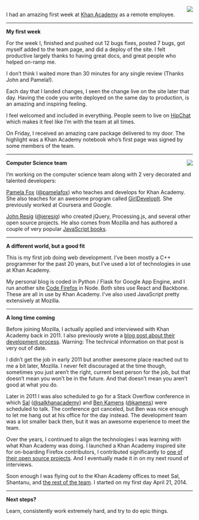 <img src='http://www.brianbondy.com/static/img/blogpost_164/KA.png' style="float:right">

I had an amazing first week at [Khan Academy](https://www.khanacademy.org) as a remote employee.


---

**My first week**

For the week I, finished and pushed out 12 bugs fixes, posted 7 bugs, got myself added to the team page, and did a deploy of the site.
I felt productive largely thanks to having great docs, and great people who helped on-ramp me. 

I don’t think I waited more than 30 minutes for any single review (Thanks John and Pamela!).

Each day that I landed changes, I seen the change live on the site later that day.
Having the code you write deployed on the same day to production, is an amazing and inspiring feeling.  

I feel welcomed and included in everything.  People seem to live on [HipChat](https://www.hipchat.com/) which makes it feel like I’m with the team at all times.

On Friday, I received an amazing care package delivered to my door. The highlight was a Khan Academy notebook who’s first page was signed by some members of the team.

---

<img src='http://www.brianbondy.com/static/img/blogpost_164/hopper.png' style="float:right">

**Computer Science team**

I’m working on the computer science team along with 2 very decorated and talented developers:

[Pamela Fox](http://www.pamelafox.org/) ([@pamelafox](https://twitter.com/pamelafox)) who teaches and develops for Khan Academy. She also teaches for an awesome program called [GirlDevelopIt](http://www.girldevelopit.com/). She previously worked at Coursera and Google.
 
[John Resig](http://ejohn.org/) ([@jeresig](https://twitter.com/jeresig)) who created jQuery, Processing.js, and several other open source projects. He also comes from Mozilla and has authored a couple of very popular [JavaScript books](http://www.amazon.com/s?_encoding=UTF8&field-author=John%20Resig&search-alias=books-ca).

---

**A different world, but a good fit**

This is my first job doing web development. I’ve been mostly a C++ programmer for the past 20 years, but I’ve used a lot of technologies in use at Khan Academy.

My personal blog is coded in Python / Flask for Google App Engine, and I run another site [Code Firefox](http://codefirefox.com) in Node.  Both sites use React and Backbone. These are all in use by Khan Academy.  I've also used JavaScript pretty extensively at Mozilla.

---


**A long time coming**

Before joining Mozilla, I actually applied and interviewed with Khan Academy back in 2011. I also previously wrote a [blog post about their development process][1].  Warning: The technical information on that post is very out of date.

I didn’t get the job in early 2011 but another awesome place reached out to me a bit later, Mozilla. I never felt discouraged at the time though, sometimes you just aren’t the right, current best person for the job, but that doesn’t mean you won’t be in the future.  And that doesn’t mean you aren’t good at what you do.

Later in 2011 I was also scheduled to go for a Stack Overflow conference in which [Sal](http://en.wikipedia.org/wiki/Salman_Khan_%28educator%29) ([@salkhanacademy](https://twitter.com/salkhanacademy)) and [Ben Kamens](http://bjk5.com/) ([@kamens](https://twitter.com/kamens)) were scheduled to talk. The conference got canceled, but Ben was nice enough to let me hang out at his office for the day instead.  The development team was a lot smaller back then, but it was an awesome experience to meet the team.

Over the years, I continued to align the technologies I was learning with what Khan Academy was doing.  I launched a Khan Academy inspired site for on-boarding Firefox contributors, I contributed significantly to [one of their open source projects](https://github.com/Khan/khan-windows-8). And I eventually made it in on my next round of interviews. 

Soon enough I was flying out to the Khan Academy offices to meet Sal, Shantanu, and [the rest of the team](https://www.khanacademy.org/about/the-team). I started on my first day April 21, 2014.

---

**Next steps?**

Learn, consistently work extremely hard, and try to do epic things.


[1]: http://www.brianbondy.com/blog/id/109/the-big-picture-of-how-khan-academy-development-works/
